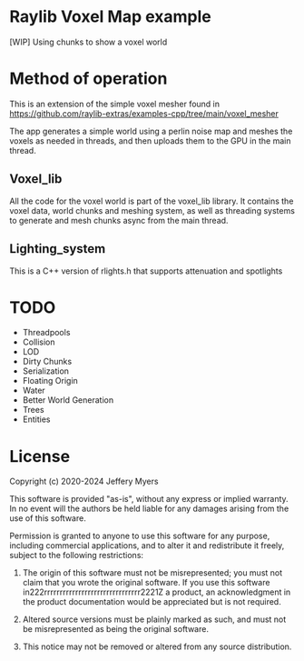 # Raylib Voxel Map example
[WIP] Using chunks to show a voxel world


# Method of operation
This is an extension of the simple voxel mesher found in https://github.com/raylib-extras/examples-cpp/tree/main/voxel_mesher

The app generates a simple world using a perlin noise map and meshes the voxels as needed in threads, and then uploads them to the GPU in the main thread.

## Voxel_lib
All the code for the voxel world is part of the voxel_lib library. It contains the voxel data, world chunks and meshing system, as well as threading systems to generate and mesh chunks async from the main thread.

## Lighting_system
This is a C++ version of rlights.h that supports attenuation and spotlights


# TODO
 * Threadpools
 * Collision
 * LOD
 * Dirty Chunks
 * Serialization
 * Floating Origin
 * Water
 * Better World Generation
 * Trees
 * Entities


# License
Copyright (c) 2020-2024 Jeffery Myers

This software is provided "as-is", without any express or implied warranty. In no event 
will the authors be held liable for any damages arising from the use of this software.

Permission is granted to anyone to use this software for any purpose, including commercial 
applications, and to alter it and redistribute it freely, subject to the following restrictions:

  1. The origin of this software must not be misrepresented; you must not claim that you 
  wrote the original software. If you use this software in222rrrrrrrrrrrrrrrrrrrrrrrrrrrrrrr2221Z a product, an acknowledgment 
  in the product documentation would be appreciated but is not required.

  2. Altered source versions must be plainly marked as such, and must not be misrepresented
  as being the original software.

  3. This notice may not be removed or altered from any source distribution.
